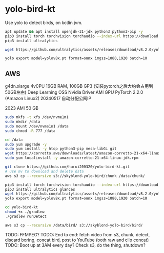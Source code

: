 # yolo-bird-kt
Use yolo to detect birds, on kotlin jvm.

```bash
apt update && apt install openjdk-21-jdk python3 python3-pip -y
pip3 install torch torchvision torchaudio --index-url https://download.pytorch.org/whl/cu118
pip3 install ultralytics

wget https://github.com/ultralytics/assets/releases/download/v8.2.0/yolov8x.pt

yolo export model=yolov8x.pt format=onnx imgsz=1080,1920 batch=10

```

## AWS
g4dn.xlarge 4vCPU 16GB RAM, 100GB GP3 (安装pytorch之后大约会占用到50GB左右)
Deep Learning OSS Nvidia Driver AMI GPU PyTorch 2.2.0 (Amazon Linux2) 20240517
自动分配公网IP

2023 AMI 50 GB


```bash
sudo mkfs -t xfs /dev/nvme1n1
sudo mkdir /data
sudo mount /dev/nvme1n1 /data
sudo chmod -R 777 /data

cd /data
sudo yum upgrade -y
sudo yum install -y htop python3-pip mesa-libGL git
wget https://corretto.aws/downloads/latest/amazon-corretto-21-x64-linux-jdk.rpm
sudo yum localinstall -y amazon-corretto-21-x64-linux-jdk.rpm

git clone https://github.com/hurui200320/yolo-bird-kt.git
# use mv to download and delete data
aws s3 cp --recursive s3://skyblond-yolo-bird/chunk /data/chunk/

pip3 install torch torchvision torchaudio --index-url https://download.pytorch.org/whl/cpu
pip3 install ultralytics glances
wget https://github.com/ultralytics/assets/releases/download/v8.2.0/yolov8x.pt
yolo export model=yolov8x.pt format=onnx imgsz=1080,1920 batch=10

cd yolo-bird-kt
chmod +x ./gradlew
./gradlew runDetect

aws s3 cp --recursive /data/bird/ s3://skyblond-yolo-bird/bird/
```

TODO: FFMPEG?
TODO: End to end: fetch video from s3, chunk, detect, discard boring, concat bird, post to YouTube (both raw and clip concat)
TODO: Boot up at 3AM every day? Check s3, do the thing, shutdown?


